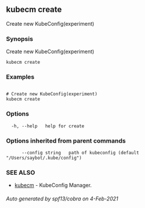 ## kubecm create

Create new KubeConfig(experiment)

### Synopsis

Create new KubeConfig(experiment)

```
kubecm create
```

### Examples

```

# Create new KubeConfig(experiment)
kubecm create

```

### Options

```
  -h, --help   help for create
```

### Options inherited from parent commands

```
      --config string   path of kubeconfig (default "/Users/saybot/.kube/config")
```

### SEE ALSO

* [kubecm](../../../tmp/cli/kubecm.md)	 - KubeConfig Manager.

###### Auto generated by spf13/cobra on 4-Feb-2021
